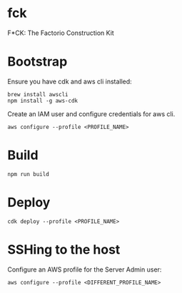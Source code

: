 # fck

F*CK: The Factorio Construction Kit

# Bootstrap

Ensure you have cdk and aws cli installed:
```
brew install awscli
npm install -g aws-cdk
```

Create an IAM user and configure credentials for aws cli.

```
aws configure --profile <PROFILE_NAME>
```

# Build

`npm run build`

# Deploy

`cdk deploy --profile <PROFILE_NAME>`

# SSHing to the host

Configure an AWS profile for the Server Admin user:

```
aws configure --profile <DIFFERENT_PROFILE_NAME>
```